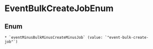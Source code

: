
# EventBulkCreateJobEnum

## Enum


    * `eventMinusBulkMinusCreateMinusJob` (value: `"event-bulk-create-job"`)




